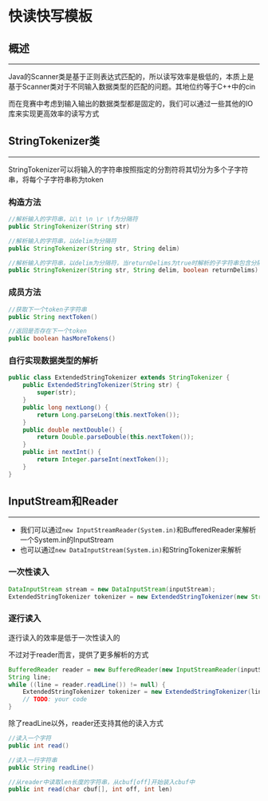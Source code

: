 # 快读快写模板
## 概述
---
Java的Scanner类是基于正则表达式匹配的，所以读写效率是极低的，本质上是基于Scanner类对于不同输入数据类型的匹配的问题。其地位约等于C++中的cin

而在竞赛中考虑到输入输出的数据类型都是固定的，我们可以通过一些其他的IO库来实现更高效率的读写方式

## StringTokenizer类
---
StringTokenizer可以将输入的字符串按照指定的分割符将其切分为多个子字符串，将每个子字符串称为token
### 构造方法
```java
//解析输入的字符串，以\t \n \r \f为分隔符
public StringTokenizer(String str) 

//解析输入的字符串，以delim为分隔符
public StringTokenizer(String str, String delim) 

//解析输入的字符串，以delim为分隔符，当returnDelims为true时解析的子字符串包含分隔符
public StringTokenizer(String str, String delim, boolean returnDelims) 
```

### 成员方法
```java
//获取下一个token子字符串
public String nextToken()

//返回是否存在下一个token
public boolean hasMoreTokens()
```

### 自行实现数据类型的解析
```java
public class ExtendedStringTokenizer extends StringTokenizer {
    public ExtendedStringTokenizer(String str) {
        super(str);
    }
    public long nextLong() {
        return Long.parseLong(this.nextToken());
    }
    public double nextDouble() {
        return Double.parseDouble(this.nextToken());
    }
    public int nextInt() {
        return Integer.parseInt(nextToken());
    }
}
```

## InputStream和Reader
---
- 我们可以通过`new InputStreamReader(System.in)`和BufferedReader来解析一个System.in的InputStream
- 也可以通过`new DataInputStream(System.in)`和StringTokenizer来解析
### 一次性读入
```java
DataInputStream stream = new DataInputStream(inputStream);
ExtendedStringTokenizer tokenizer = new ExtendedStringTokenizer(new String(stream.readAllBytes()));
```

### 逐行读入
逐行读入的效率是低于一次性读入的

不过对于reader而言，提供了更多解析的方式
```java
BufferedReader reader = new BufferedReader(new InputStreamReader(inputStream));
String line;
while ((line = reader.readLine()) != null) {
    ExtendedStringTokenizer tokenizer = new ExtendedStringTokenizer(line);
    // TODO: your code
}
```

除了readLine以外，reader还支持其他的读入方式
```java
//读入一个字符
public int read() 

//读入一行字符串
public String readLine()

//从reader中读取len长度的字符串，从cbuf[off]开始装入cbuf中
public int read(char cbuf[], int off, int len)
```